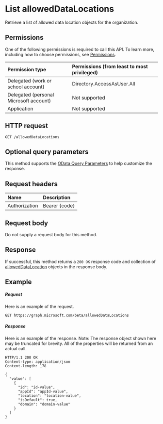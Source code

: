 # List allowedDataLocations

Retrieve a list of allowed data location objects for the organization.

## Permissions
One of the following permissions is required to call this API. To learn more, including how to choose permissions, see [Permissions](../../../concepts/permissions_reference.md).

|Permission type      | Permissions (from least to most privileged)              |
|:--------------------|:---------------------------------------------------------|
|Delegated (work or school account) |  Directory.AccessAsUser.All  |
|Delegated (personal Microsoft account) | Not supported |
|Application | Not supported | 

## HTTP request
<!-- { "blockType": "ignored" } -->
```http
GET /allowedDataLocations
```
## Optional query parameters
This method supports the [OData Query Parameters](http://graph.microsoft.io/docs/overview/query_parameters) to help customize the response.

## Request headers
| Name      |Description|
|:----------|:----------|
| Authorization  | Bearer {code}|

## Request body
Do not supply a request body for this method.
## Response
If successful, this method returns a `200 OK` response code and collection of [allowedDataLocation](../resources/alloweddatalocation.md) objects in the response body.
## Example
##### Request
Here is an example of the request.
<!-- {
  "blockType": "request",
  "name": "get_alloweddatalocations"
}-->
```http
GET https://graph.microsoft.com/beta/allowedDataLocations
```
##### Response
Here is an example of the response. Note: The response object shown here may be truncated for brevity. All of the properties will be returned from an actual call.
<!-- {
  "blockType": "response",
  "truncated": true,
  "@odata.type": "microsoft.graph.allowedDataLocation",
  "isCollection": true
} -->
```http
HTTP/1.1 200 OK
Content-type: application/json
Content-length: 178

{
  "value": [
    {
      "id": "id-value",
      "appId": "appId-value",
      "location": "location-value",
      "isDefault": true,
      "domain": "domain-value"
    }
  ]
}
```

<!-- uuid: 8fcb5dbc-d5aa-4681-8e31-b001d5168d79
2015-10-25 14:57:30 UTC -->
<!-- {
  "type": "#page.annotation",
  "description": "List allowedDataLocations",
  "keywords": "",
  "section": "documentation",
  "tocPath": ""
}-->